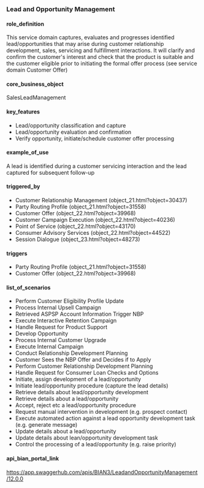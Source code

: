 ### Lead and Opportunity Management

#### role_definition
This service domain captures, evaluates and progresses identified lead/opportunities that may arise during customer relationship development, sales, servicing and fulfillment interactions. It will clarify and confirm the customer's interest and check that the product is suitable and the customer eligible prior to initiating the formal offer process (see service domain Customer Offer)

#### core_business_object
SalesLeadManagement

#### key_features
- Lead/opportunity classification and capture
- Lead/opportunity evaluation and confirmation
- Verify opportunity, initiate/schedule customer offer processing

#### example_of_use
A lead is identified during a customer servicing interaction and the lead captured for subsequent follow-up

#### triggered_by
- Customer Relationship Management (object_21.html?object=30437)
- Party Routing Profile (object_21.html?object=31558)
- Customer Offer (object_22.html?object=39968)
- Customer Campaign Execution (object_22.html?object=40236)
- Point of Service (object_22.html?object=43170)
- Consumer Advisory Services (object_22.html?object=44522)
- Session Dialogue (object_23.html?object=48273)

#### triggers
- Party Routing Profile (object_21.html?object=31558)
- Customer Offer (object_22.html?object=39968)

#### list_of_scenarios
- Perform Customer Eligibility Profile Update
- Process Internal Upsell Campaign
- Retrieved ASPSP Account Information Trigger NBP
- Execute Interactive Retention Campaign
- Handle Request for Product Support
- Develop Opportunity
- Process Internal Customer Upgrade
- Execute Internal Campaign
- Conduct Relationship Development Planning
- Customer Sees the NBP Offer and Decides if to Apply
- Perform Customer Relationship Development Planning
- Handle Request for Consumer Loan Checks and Options
- Initiate, assign development of a lead/opportunity
- Initiate lead/opportunity procedure (capture the lead details)
- Retrieve details about lead/opportunity development
- Retrieve details about a lead/opportunity
- Accept, reject etc a lead/opportunity procedure
- Request manual intervention in development (e.g. prospect contact)
- Execute automated action against a lead opportunity development task (e.g. generate message)
- Update details about a lead/opportunity
- Update details about lean/opportunity development task
- Control the processing of a lead/opportunity (e.g. raise priority)

#### api_bian_portal_link
https://app.swaggerhub.com/apis/BIAN3/LeadandOpportunityManagement/12.0.0
